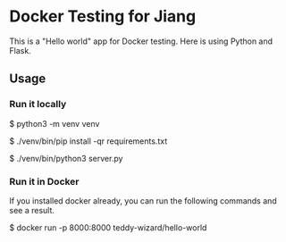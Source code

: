 # Docker Testing for Jiang

This is a "Hello world" app for Docker testing.
Here is using Python and Flask.


## Usage

### Run it locally

$ python3 -m venv venv

$ ./venv/bin/pip install -qr requirements.txt

$ ./venv/bin/python3 server.py





### Run it in Docker
If you installed docker already, you can run the following commands and see a result.

$ docker run -p 8000:8000 teddy-wizard/hello-world
